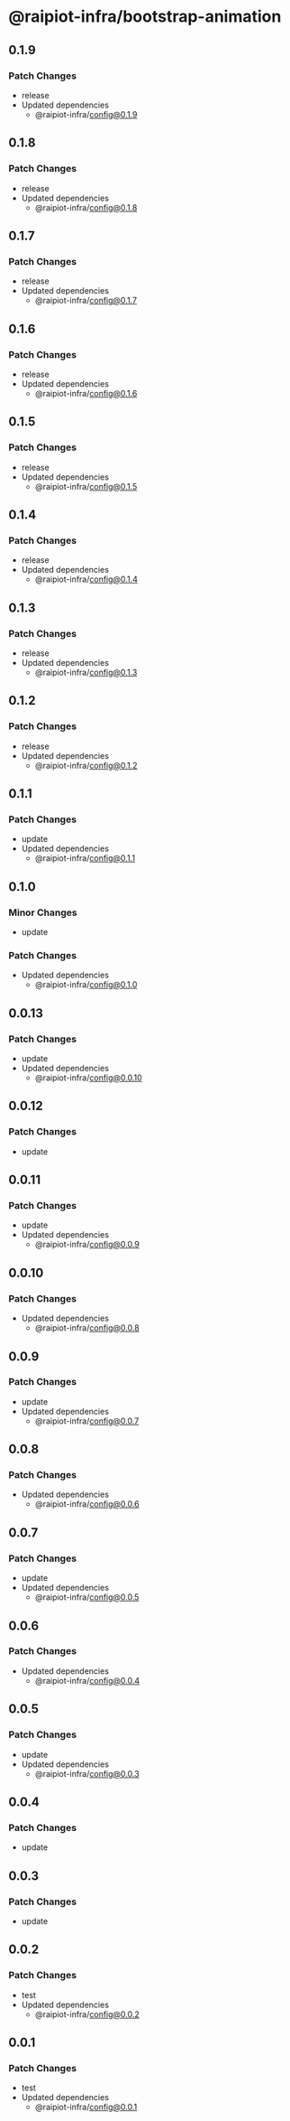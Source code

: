# @raipiot-infra/bootstrap-animation

## 0.1.9

### Patch Changes

- release
- Updated dependencies
  - @raipiot-infra/config@0.1.9

## 0.1.8

### Patch Changes

- release
- Updated dependencies
  - @raipiot-infra/config@0.1.8

## 0.1.7

### Patch Changes

- release
- Updated dependencies
  - @raipiot-infra/config@0.1.7

## 0.1.6

### Patch Changes

- release
- Updated dependencies
  - @raipiot-infra/config@0.1.6

## 0.1.5

### Patch Changes

- release
- Updated dependencies
  - @raipiot-infra/config@0.1.5

## 0.1.4

### Patch Changes

- release
- Updated dependencies
  - @raipiot-infra/config@0.1.4

## 0.1.3

### Patch Changes

- release
- Updated dependencies
  - @raipiot-infra/config@0.1.3

## 0.1.2

### Patch Changes

- release
- Updated dependencies
  - @raipiot-infra/config@0.1.2

## 0.1.1

### Patch Changes

- update
- Updated dependencies
  - @raipiot-infra/config@0.1.1

## 0.1.0

### Minor Changes

- update

### Patch Changes

- Updated dependencies
  - @raipiot-infra/config@0.1.0

## 0.0.13

### Patch Changes

- update
- Updated dependencies
  - @raipiot-infra/config@0.0.10

## 0.0.12

### Patch Changes

- update

## 0.0.11

### Patch Changes

- update
- Updated dependencies
  - @raipiot-infra/config@0.0.9

## 0.0.10

### Patch Changes

- Updated dependencies
  - @raipiot-infra/config@0.0.8

## 0.0.9

### Patch Changes

- update
- Updated dependencies
  - @raipiot-infra/config@0.0.7

## 0.0.8

### Patch Changes

- Updated dependencies
  - @raipiot-infra/config@0.0.6

## 0.0.7

### Patch Changes

- update
- Updated dependencies
  - @raipiot-infra/config@0.0.5

## 0.0.6

### Patch Changes

- Updated dependencies
  - @raipiot-infra/config@0.0.4

## 0.0.5

### Patch Changes

- update
- Updated dependencies
  - @raipiot-infra/config@0.0.3

## 0.0.4

### Patch Changes

- update

## 0.0.3

### Patch Changes

- update

## 0.0.2

### Patch Changes

- test
- Updated dependencies
  - @raipiot-infra/config@0.0.2

## 0.0.1

### Patch Changes

- test
- Updated dependencies
  - @raipiot-infra/config@0.0.1
